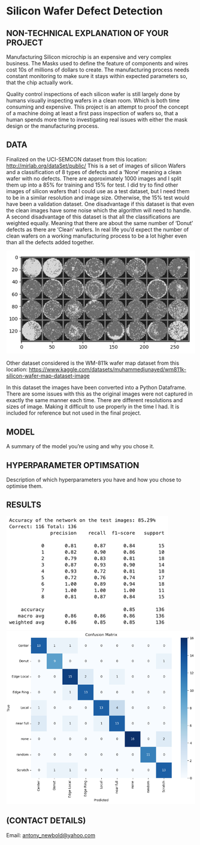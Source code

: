 # Silicon Wafer Defect Detection


## NON-TECHNICAL EXPLANATION OF YOUR PROJECT
Manufacturing Silicon microchip is an expensive and very complex business. The Masks used to define the feature of components and wires cost 10s of millions of dollars to create. The manufacturing process needs constant monitoring to make sure it stays within expected parameters so, that the chip actually work. 

Quality control inspections of each silicon wafer is still largely done by humans visually inspecting wafers in a clean room. Which is both time consuming and expensive. This project is an attempt to proof the concept of a machine doing at least a first pass inspection of wafers so, that a human spends more time to investigating real issues with either the mask design or the manufacturing process.

## DATA
Finalized on the UCI-SEMCON dataset from this location:
http://mirlab.org/dataSet/public/
This is a set of images of silicon Wafers and a classification of 8 types of defects and a ‘None’ meaning a clean wafer with no defects. There are approximately 1000 images and I split them up into a 85% for training and 15% for test. I did try to find other images of silicon wafers that I could use as a test dataset, but I need them to be in a similar resolution and image size. Otherwise, the 15% test would have been a validation dataset. One disadvantage if this dataset is that even the clean images have some noise which the algorithm will need to handle. A second disadvantage of this dataset is that all the classifications are weighted equally. Meaning that there are about the same number of ‘Donut’ defects as there are ‘Clean‘ wafers. In real life you’d expect the number of clean wafers on a working manufacturing process to be a lot higher even than all the defects added together.

![Screenshot](ExampleImages.png)

Other dataset considered is the WM-811k wafer map dataset from this location:
https://www.kaggle.com/datasets/muhammedjunayed/wm811k-silicon-wafer-map-dataset-image

In this dataset the images have been converted into a Python Dataframe. There are some issues with this as the original images were  not captured in exactly the same manner each time. There are different resolutions and sizes of image. Making it difficult to use properly in the time I had. It is included for reference but not used in the final project.
 

## MODEL 
A summary of the model you’re using and why you chose it. 

## HYPERPARAMETER OPTIMSATION
Description of which hyperparameters you have and how you chose to optimise them. 

## RESULTS
![Screenshot](Results.png)
![Screenshot](ConfusionMatrix.png)


## (CONTACT DETAILS)
Email: antony_newbold@yahoo.com

